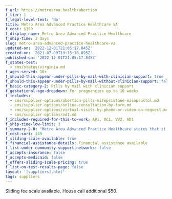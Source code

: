 ```yaml
---
f_url: https://metroarea.health/abortion
f_tier: 1
f_legal-level-text: 'No'
title: Metro Area Advanced Practice Healthcare VA
f_cost: $150
f_display-name: Metro Area Advanced Practice Healthcare
f_ship-time: 3 days
slug: metro-area-advanced-practice-healthcare-va
updated-on: '2022-12-01T21:05:17.845Z'
created-on: '2021-07-09T19:15:18.895Z'
published-on: '2022-12-01T21:05:17.845Z'
f_states-test:
  - cms/states/virginia.md
f_ages-served: 18+
f_should-this-appear-under-pills-by-mail-with-clinician-support: true
f_should-this-appear-under-pills-by-mail-without-clinician-support: false
f_basic-category-2: Pills by mail with clinician support
f_gestational-age-dropdown: For pregnancies up to 10 weeks
f_includes:
  - cms/supplier-options/abortion-pills-mifepristone-misoprostol.md
  - cms/supplier-options/online-consultation-by-form.md
  - cms/supplier-options/virtual-visits-by-phone-or-video-on-request.md
  - cms/supplier-options/ad1.md
f_includes-required-for-this-to-work: AP1, OC1, VV2, AD1
f_ship-time-low-limit: 3
f_summary-2-0: "Metro Area Advanced Practice Healthcare states that it offers is a clinic that provides telehealth sexual and reproductive health care. We offer medication abortion up to 70 days from your last menstrual period. \_\n\n*   Offers phone and text support. Video visits available on request.\n*   The pills can be mailed only to a Virginia address.\n*   Sliding scale available.\n*   Medicaid and insurance not currently accepted."
f_cost-sort: 149
f_sliding-scale-available: true
f_financial-assistance-details: Financial assistance available
f_list-under-community-support-networks: false
f_accepts-insurance: false
f_accepts-medicaid: false
f_offers-sliding-scale-pricing: true
f_list-on-test-results-page: false
layout: '[suppliers].html'
tags: suppliers
---
```


Sliding fee scale available. House call additional $50.
